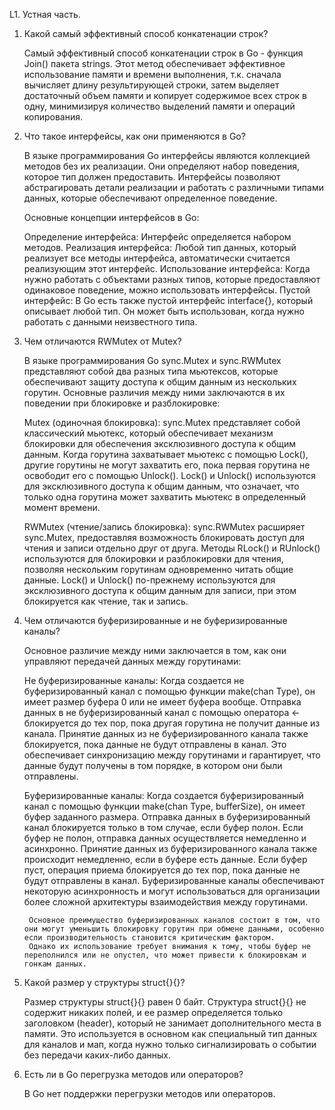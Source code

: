 L1. Устная часть.

1. Какой самый эффективный способ конкатенации строк?

   Самый эффективный способ конкатенации строк в Go - функция Join() пакета strings.
   Этот метод обеспечивает эффективное использование памяти и времени выполнения,
   т.к. сначала вычисляет длину результирующей строки, затем выделяет достаточный объем памяти и копирует содержимое всех строк в одну, минимизируя количество выделений памяти и операций копирования.

2. Что такое интерфейсы, как они применяются в Go?

   В языке программирования Go интерфейсы являются коллекцией методов без их реализации.
   Они определяют набор поведения, которое тип должен предоставить. Интерфейсы позволяют абстрагировать детали реализации и работать с различными типами данных, которые обеспечивают определенное поведение.

   Основные концепции интерфейсов в Go:

    Определение интерфейса: Интерфейс определяется набором методов.
    Реализация интерфейса: Любой тип данных, который реализует все методы интерфейса, автоматически считается реализующим этот интерфейс.
    Использование интерфейса: Когда нужно работать с объектами разных типов, которые предоставляют одинаковое поведение, можно использовать интерфейсы.
    Пустой интерфейс: В Go есть также пустой интерфейс interface{}, который описывает любой тип. Он может быть использован, когда нужно работать с данными неизвестного типа.

3. Чем отличаются RWMutex от Mutex?

   В языке программирования Go sync.Mutex и sync.RWMutex представляют собой два разных типа мьютексов, которые обеспечивают защиту доступа к общим данным из нескольких горутин.
   Основные различия между ними заключаются в их поведении при блокировке и разблокировке:

    Mutex (одиночная блокировка):
        sync.Mutex представляет собой классический мьютекс, который обеспечивает механизм блокировки для обеспечения эксклюзивного доступа к общим данным.
        Когда горутина захватывает мьютекс с помощью Lock(), другие горутины не могут захватить его, пока первая горутина не освободит его с помощью Unlock().
        Lock() и Unlock() используются для эксклюзивного доступа к общим данным, что означает, что только одна горутина может захватить мьютекс в определенный момент времени.

    RWMutex (чтение/запись блокировка):
        sync.RWMutex расширяет sync.Mutex, предоставляя возможность блокировать доступ для чтения и записи отдельно друг от друга.
        Методы RLock() и RUnlock() используются для блокировки и разблокировки для чтения, позволяя нескольким горутинам одновременно читать общие данные.
        Lock() и Unlock() по-прежнему используются для эксклюзивного доступа к общим данным для записи, при этом блокируется как чтение, так и запись.

4. Чем отличаются буферизированные и не буферизированные каналы?

   Основное различие между ними заключается в том, как они управляют передачей данных между горутинами:

    Не буферизированные каналы:
        Когда создается не буферизированный канал с помощью функции make(chan Type), он имеет размер буфера 0 или не имеет буфера вообще.
        Отправка данных в не буферизированный канал с помощью оператора <- блокируется до тех пор, пока другая горутина не получит данные из канала.
        Принятие данных из не буферизированного канала также блокируется, пока данные не будут отправлены в канал.
        Это обеспечивает синхронизацию между горутинами и гарантирует, что данные будут получены в том порядке, в котором они были отправлены.

    Буферизированные каналы:
        Когда создается буферизированный канал с помощью функции make(chan Type, bufferSize), он имеет буфер заданного размера.
        Отправка данных в буферизированный канал блокируется только в том случае, если буфер полон. Если буфер не полон, отправка данных осуществляется немедленно и асинхронно.
        Принятие данных из буферизированного канала также происходит немедленно, если в буфере есть данные. Если буфер пуст, операция приема блокируется до тех пор, пока данные не будут отправлены в канал.
        Буферизированные каналы обеспечивают некоторую асинхронность и могут использоваться для организации более сложной архитектуры взаимодействия между горутинами.

        Основное преимущество буферизированных каналов состоит в том, что они могут уменьшить блокировку горутин при обмене данными, особенно если производительность становится критическим фактором.
        Однако их использование требует внимания к тому, чтобы буфер не переполнился или не опустел, что может привести к блокировкам и гонкам данных.

5. Какой размер у структуры struct{}{}?

   Размер структуры struct{}{}  равен 0 байт.
   Структура struct{}{} не содержит никаких полей, и ее размер определяется только заголовком (header), который не занимает дополнительного места в памяти.
   Это используется в основном как специальный тип данных для каналов и мап, когда нужно только сигнализировать о событии без передачи каких-либо данных.

6. Есть ли в Go перегрузка методов или операторов?

   В Go нет поддержки перегрузки методов или операторов.
   
